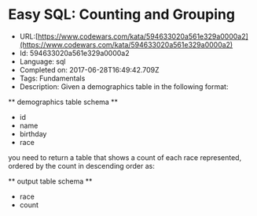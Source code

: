 # Easy SQL: Counting and Grouping

 - URL:[https://www.codewars.com/kata/594633020a561e329a0000a2](https://www.codewars.com/kata/594633020a561e329a0000a2)
 - Id: 594633020a561e329a0000a2
 - Language: sql
 - Completed on: 2017-06-28T16:49:42.709Z
 - Tags: Fundamentals
 - Description:
Given a demographics table in the following format:

** demographics table schema **
* id
* name
* birthday
* race

you need to return a table that shows a count of each race represented, ordered by the count in descending order as:

** output table schema **
* race
* count
